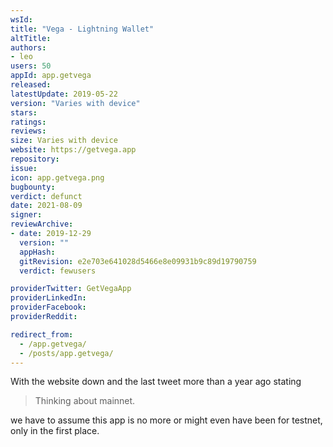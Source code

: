 ```yaml
---
wsId: 
title: "Vega - Lightning Wallet"
altTitle: 
authors:
- leo
users: 50
appId: app.getvega
released: 
latestUpdate: 2019-05-22
version: "Varies with device"
stars: 
ratings: 
reviews: 
size: Varies with device
website: https://getvega.app
repository: 
issue: 
icon: app.getvega.png
bugbounty: 
verdict: defunct
date: 2021-08-09
signer: 
reviewArchive:
- date: 2019-12-29
  version: ""
  appHash: 
  gitRevision: e2e703e641028d5466e8e09931b9c89d19790759
  verdict: fewusers

providerTwitter: GetVegaApp
providerLinkedIn: 
providerFacebook: 
providerReddit: 

redirect_from:
  - /app.getvega/
  - /posts/app.getvega/
---
```



With the website down and the last tweet more than a year ago stating

> Thinking about mainnet.

we have to assume this app is no more or might even have been for testnet, only
in the first place.